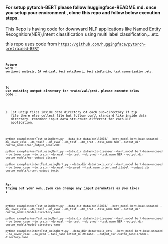 #### For setup pytorch-BERT please follow huggingface-README.md. once you setup your environment , clone this repo and follow below execution steps.

This Repo is having code for downward NLP applications like Named Entity Recognition(NER),Intent classification using multi label classification,...etc.

this repo uses code from <code>https://github.com/huggingface/pytorch-pretrained-BERT<code>

#### Future work : `sentiment analysis, QA retrival, text entailment, text similarity, text summarization..etc.`

#### to use existing output directory for train/val/pred, please execute below code :
1. 1st unzip files inside data directory of each sub-directory if zip file there else collect file but follow conll standard like inside data directory. remember input data structure different for each NLP application. 
```
python examples/nerTest_usingBert.py --data_dir data/conll2003/ --bert_model bert-base-uncased --do_lower_case --do_train --do_eval --do_test --do_pred --task_name NER --output_dir custom_models/ner_output_conll2003

python examples/nerTest_usingBert.py --data_dir data/ncbi-disease/ --bert_model bert-base-uncased --do_lower_case --do_train --do_eval --do_test --do_pred --task_name NER --output_dir custom_models/ner_output_disease

python examples/intentTest_usingBert.py --data_dir data/toxic_cmt/ --bert_model bert-base-uncased --do_lower_case --do_train --do_eval --do_pred --task_name intent_multilabel --output_dir custom_models/intent_output_toxic
```
#### For trying out your own..(you can change any input parameters as you like) :
```
python examples/nerTest_usingBert.py --data_dir data/conll2003/ --bert_model bert-base-uncased --do_lower_case --do_train --do_eval --do_test --do_pred --task_name NER --output_dir custom_models/model-directory-name

python examples/nerTest_usingBert.py --data_dir data/ncbi-disease/ --bert_model bert-base-uncased --do_lower_case --do_train --do_eval --do_test --do_pred --task_name NER --output_dir custom_models/model-directory-name

python examples/intentTest_usingBert.py --data_dir data/toxic_cmt/ --bert_model bert-base-uncased --do_lower_case --do_pred --task_name intent_multilabel --output_dir custom_models/model-directory-name
```
